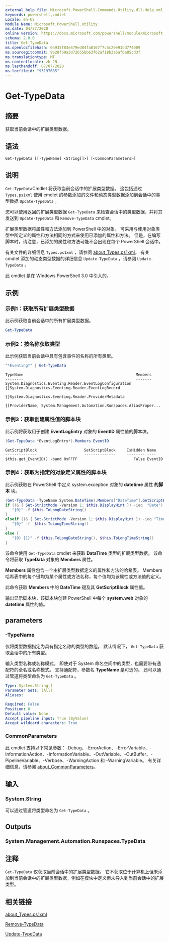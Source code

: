 ```yaml
---
external help file: Microsoft.PowerShell.Commands.Utility.dll-Help.xml
keywords: powershell,cmdlet
Locale: en-US
Module Name: Microsoft.PowerShell.Utility
ms.date: 04/27/2020
online version: https://docs.microsoft.com/powershell/module/microsoft.powershell.utility/get-typedata?view=powershell-7.1&WT.mc_id=ps-gethelp
schema: 2.0.0
title: Get-TypeData
ms.openlocfilehash: 0a935f03e479ed84fa8167f7c4c29e91bd774009
ms.sourcegitcommit: 9b28fb9a3d72655bb63f62af18b3a5af6a05cd3f
ms.translationtype: MT
ms.contentlocale: zh-CN
ms.lasthandoff: 07/07/2020
ms.locfileid: "93197685"
---
```

# Get-TypeData

## 摘要
获取当前会话中的扩展类型数据。

## 语法

```
Get-TypeData [[-TypeName] <String[]>] [<CommonParameters>]
```

## 说明

`Get-TypeData`Cmdlet 将获取当前会话中的扩展类型数据。 这包括通过 `Types.ps1xml` 使用 cmdlet 的参数添加的文件和动态类型数据添加到会话中的类型数据 `Update-TypeData` 。

您可以使用返回的扩展类型数据 `Get-TypeData` 来检查会话中的类型数据，并将其发送到 `Update-TypeData` 和 `Remove-TypeData` cmdlet。

扩展类型数据将属性和方法添加到 PowerShell 中的对象。 可采用与使用对象类型中所定义的属性和方法相同的方式来使用已添加的属性和方法。 但是，在编写脚本时，请注意，已添加的属性和方法可能不会出现在每个 PowerShell 会话中。

有关文件的详细信息 `Types.ps1xml` ，请参阅 [about_Types.ps1xml](../Microsoft.PowerShell.Core/About/about_Types.ps1xml.md)。 有关 cmdlet 添加的动态类型数据的详细信息 `Update-TypeData` ，请参阅 `Update-TypeData` 。

此 cmdlet 是在 Windows PowerShell 3.0 中引入的。

## 示例

### 示例1：获取所有扩展类型数据

此示例获取当前会话中的所有扩展类型数据。

 ```powershell
Get-TypeData
```

### 示例2：按名称获取类型

此示例获取当前会话中具有包含事件的名称的所有类型。

 ```powershell
"*Eventing*" | Get-TypeData
```

```Output
TypeName                                                  Members
--------                                                  -------
System.Diagnostics.Eventing.Reader.EventLogConfiguration  {}System.Diagnostics.Eventing.Reader.EventLogRecord
                                                          {}System.Diagnostics.Eventing.Reader.ProviderMetadata
                                                          {[ProviderName, System.Management.Automation.Runspaces.AliasProper...
```

### 示例3：获取创建属性值的脚本块

此示例将获取用于创建 **EventLogEntry** 对象的 **EventID** 属性值的脚本块。

 ```powershell
(Get-TypeData *EventLogEntry*).Members.EventID
```

```Output
GetScriptBlock                     SetScriptBlock     IsHidden Name
--------------                     --------------     -------- ----
$this.get_EventID() -band 0xFFFF                         False EventID
```

### 示例4：获取为指定的对象定义属性的脚本块

此示例获取在 PowerShell 中定义 system.exception 对象的 **datetime** 属性 **的脚本** 块。

 ```powershell
(Get-TypeData -TypeName System.DateTime).Members["DateTime"].GetScriptBlock
if ((& { Set-StrictMode -Version 1; $this.DisplayHint }) -ieq  "Date") {
    "{0}" -f $this.ToLongDateString()
}
elseif ((& { Set-StrictMode -Version 1; $this.DisplayHint }) -ieq "Time") {
    "{0}" -f  $this.ToLongTimeString()
}
else {
    "{0} {1}" -f $this.ToLongDateString(), $this.ToLongTimeString()
}
```

该命令使用 `Get-TypeData` cmdlet 来获取 **DataTime** 类型的扩展类型数据。 该命令将获取 **TypeData** 对象的 **Members** 属性。

**Members** 属性包含一个由扩展类型数据定义的属性和方法的哈希表。 Members 哈希表中的每个键均为某个属性或方法名称，每个值均为该属性或方法值的定义。

此命令获取 **Members** 中的 **DateTime** 键及其 **GetScriptBlock** 属性值。

输出显示脚本块，该脚本块创建 PowerShell 中每个 **system.web** 对象的 **datetime** 属性的值。

## parameters

### -TypeName

仅将类型数据指定为具有指定名称的类型的数组。 默认情况下， `Get-TypeData` 获取会话中的所有类型。

输入类型名称或名称模式。 即使对于 System 命名空间中的类型，也需要带有通配符的全名或名称模式。 支持通配符，参数名 **TypeName** 是可选的。 还可以通过管道将类型命名为 `Get-TypeData` 。

```yaml
Type: System.String[]
Parameter Sets: (All)
Aliases:

Required: False
Position: 0
Default value: None
Accept pipeline input: True (ByValue)
Accept wildcard characters: True
```

### CommonParameters

此 cmdlet 支持以下常见参数：-Debug、-ErrorAction、-ErrorVariable、-InformationAction、-InformationVariable、-OutVariable、-OutBuffer、-PipelineVariable、-Verbose、-WarningAction 和 -WarningVariable。 有关详细信息，请参阅 [about_CommonParameters](https://go.microsoft.com/fwlink/?LinkID=113216)。

## 输入

### System.String

可以通过管道将类型命名为 `Get-TypeData` 。

## Outputs

### System.Management.Automation.Runspaces.TypeData

## 注释

`Get-TypeData` 仅获取当前会话中的扩展类型数据。 它不获取位于计算机上但未添加到当前会话中的扩展类型数据，例如在模块中定义但未导入到当前会话中的扩展类型。

## 相关链接

[about_Types.ps1xml](../Microsoft.PowerShell.Core/About/about_Types.ps1xml.md)

[Remove-TypeData](Remove-TypeData.md)

[Update-TypeData](Update-TypeData.md)

